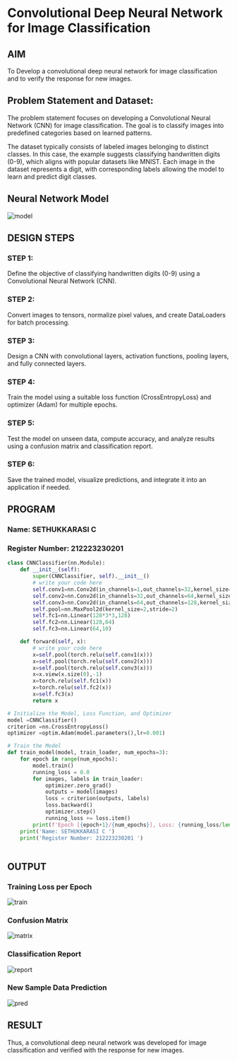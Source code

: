 # Convolutional Deep Neural Network for Image Classification

## AIM

To Develop a convolutional deep neural network for image classification and to verify the response for new images.

## Problem Statement and Dataset:

The problem statement focuses on developing a Convolutional Neural Network (CNN) for image classification. The goal is to classify images into predefined categories based on learned patterns.

The dataset typically consists of labeled images belonging to distinct classes. In this case, the example suggests classifying handwritten digits (0-9), which aligns with popular datasets like MNIST. Each image in the dataset represents a digit, with corresponding labels allowing the model to learn and predict digit classes.



## Neural Network Model

![model](/model.png)
<br>

## DESIGN STEPS

### STEP 1:
Define the objective of classifying handwritten digits (0-9) using a Convolutional Neural Network (CNN).

### STEP 2:
Convert images to tensors, normalize pixel values, and create DataLoaders for batch processing.

### STEP 3:
Design a CNN with convolutional layers, activation functions, pooling layers, and fully connected layers.

### STEP 4:
Train the model using a suitable loss function (CrossEntropyLoss) and optimizer (Adam) for multiple epochs.

### STEP 5:
Test the model on unseen data, compute accuracy, and analyze results using a confusion matrix and classification report.

### STEP 6:
Save the trained model, visualize predictions, and integrate it into an application if needed.



## PROGRAM

### Name: SETHUKKARASI C
### Register Number: 212223230201
```python
class CNNClassifier(nn.Module):
    def __init__(self):
        super(CNNClassifier, self).__init__()
        # write your code here
        self.conv1=nn.Conv2d(in_channels=1,out_channels=32,kernel_size=3,padding=1)
        self.conv2=nn.Conv2d(in_channels=32,out_channels=64,kernel_size=3,padding=1)
        self.conv3=nn.Conv2d(in_channels=64,out_channels=128,kernel_size=3,padding=1)
        self.pool=nn.MaxPool2d(kernel_size=2,stride=2)
        self.fc1=nn.Linear(128*3*3,128)
        self.fc2=nn.Linear(128,64)
        self.fc3=nn.Linear(64,10)

    def forward(self, x):
        # write your code here
        x=self.pool(torch.relu(self.conv1(x)))
        x=self.pool(torch.relu(self.conv2(x)))
        x=self.pool(torch.relu(self.conv3(x)))
        x=x.view(x.size(0),-1)
        x=torch.relu(self.fc1(x))
        x=torch.relu(self.fc2(x))
        x=self.fc3(x)
        return x

```

```python
# Initialize the Model, Loss Function, and Optimizer
model =CNNClassifier()
criterion =nn.CrossEntropyLoss()
optimizer =optim.Adam(model.parameters(),lr=0.001)
```

```python
# Train the Model
def train_model(model, train_loader, num_epochs=3):
    for epoch in range(num_epochs):
        model.train()
        running_loss = 0.0
        for images, labels in train_loader:
            optimizer.zero_grad()
            outputs = model(images)
            loss = criterion(outputs, labels)
            loss.backward()
            optimizer.step()
            running_loss += loss.item()
        print(f'Epoch [{epoch+1}/{num_epochs}], Loss: {running_loss/len(train_loader):.4f}')
    print('Name: SETHUKKARASI C ')
    print('Register Number: 212223230201 ')
        
```

## OUTPUT
### Training Loss per Epoch

![train](/train_loss.png)
<br>

### Confusion Matrix

![matrix](/cm.png)
<br>

### Classification Report

![report](/class_repo.png)
<br>


### New Sample Data Prediction

![pred](/new_pred.png)

## RESULT
Thus, a convolutional deep neural network was developed for image classification and verified with the response for new images.
